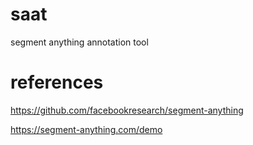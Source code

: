 # saat
segment anything annotation tool

# references

https://github.com/facebookresearch/segment-anything

https://segment-anything.com/demo